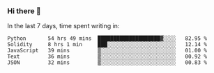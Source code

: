 ### Hi there 👋

In the last 7 days, time spent writing in:

<!--START_SECTION:waka-->
```text
Python       54 hrs 49 mins  ████████████████████▓░░░░   82.95 % 
Solidity     8 hrs 1 min     ███░░░░░░░░░░░░░░░░░░░░░░   12.14 % 
JavaScript   39 mins         ▒░░░░░░░░░░░░░░░░░░░░░░░░   01.00 % 
Text         36 mins         ▒░░░░░░░░░░░░░░░░░░░░░░░░   00.92 % 
JSON         32 mins         ▒░░░░░░░░░░░░░░░░░░░░░░░░   00.83 % 
```
<!--END_SECTION:waka-->
<!--
**jimtje/jimtje** is a ✨ _special_ ✨ repository because its `README.md` (this file) appears on your GitHub profile.


Here are some ideas to get you started:

- 🔭 I’m currently working on ...
- 🌱 I’m currently learning ...
- 👯 I’m looking to collaborate on ...
- 🤔 I’m looking for help with ...
- 💬 Ask me about ...
- 📫 How to reach me: ...
- 😄 Pronouns: ...
- ⚡ Fun fact: ...
-->
